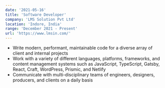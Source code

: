 ```yaml
---
date: '2021-05-16'
title: 'Software Developer'
company: 'LMS Solution Pvt Ltd'
location: 'Indore, India'
range: 'December 2021 - Present'
url: 'https://www.lmsin.com/'
---
```


- Write modern, performant, maintainable code for a diverse array of client and internal projects
- Work with a variety of different languages, platforms, frameworks, and content management systems such as JavaScript, TypeScript, Gatsby, React, Craft, WordPress, Prismic, and Netlify
- Communicate with multi-disciplinary teams of engineers, designers, producers, and clients on a daily basis
